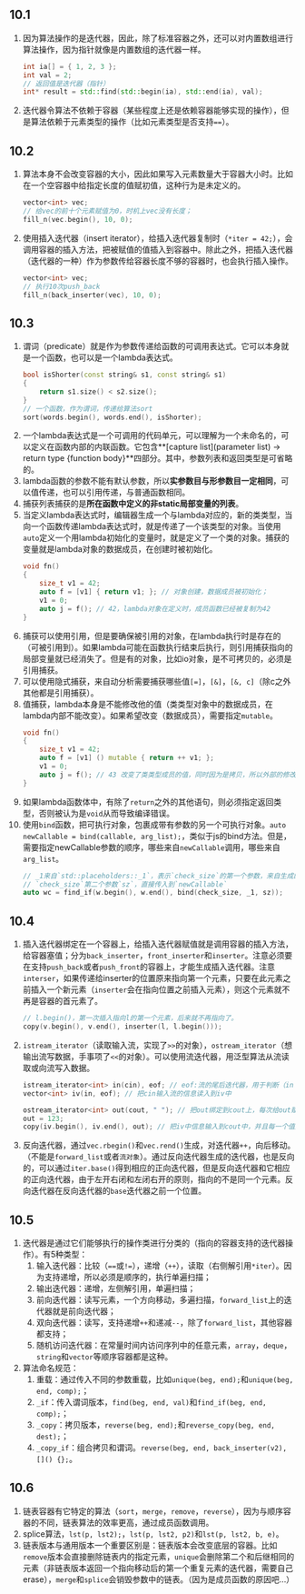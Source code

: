 ## 10.1
1. 因为算法操作的是迭代器，因此，除了标准容器之外，还可以对内置数组进行算法操作，因为指针就像是内置数组的迭代器一样。
    ```cpp
    int ia[] = { 1, 2, 3 };
    int val = 2;
    // 返回值是迭代器（指针）
    int* result = std::find(std::begin(ia), std::end(ia), val);
    ```
2. 迭代器令算法不依赖于容器（某些程度上还是依赖容器能够实现的操作），但是算法依赖于元素类型的操作（比如元素类型是否支持`==`）。

## 10.2
1. 算法本身不会改变容器的大小，因此如果写入元素数量大于容器大小时。比如在一个空容器中给指定长度的值赋初值，这种行为是未定义的。
    ```cpp
    vector<int> vec;
    // 给vec的前十个元素赋值为0，时机上vec没有长度；
    fill_n(vec.begin(), 10, 0);
    ```
2. 使用插入迭代器（insert iterator），给插入迭代器复制时（`*iter = 42;`），会调用容器的插入方法，把被赋值的值插入到容器中。除此之外，把插入迭代器（迭代器的一种）作为参数传给容器长度不够的容器时，也会执行插入操作。
    ```cpp
    vector<int> vec;
    // 执行10次push_back
    fill_n(back_inserter(vec), 10, 0);
    ```
## 10.3
1. 谓词（predicate）就是作为参数传递给函数的可调用表达式。它可以本身就是一个函数，也可以是一个lambda表达式。
    ```cpp
    bool isShorter(const string& s1, const string& s1)
    {
        return s1.size() < s2.size();
    }
    // 一个函数，作为谓词，传递给算法sort
    sort(words.begin(), words.end(), isShorter);
    ```
2. 一个lambda表达式是一个可调用的代码单元，可以理解为一个未命名的，可以定义在函数内部的内联函数。它包含**[capture list](parameter list) -> return type {function body}**四部分。其中，参数列表和返回类型是可省略的。
3. lambda函数的参数不能有默认参数，所以**实参数目与形参数目一定相同**，可以值传递，也可以引用传递，与普通函数相同。
4. 捕获列表捕获的是**所在函数中定义的非static局部变量的列表**。
5. 当定义lambda表达式时，编辑器生成一个与lambda对应的，新的类类型，当向一个函数传递lambda表达式时，就是传递了一个该类型的对象。当使用`auto`定义一个用lambda初始化的变量时，就是定义了一个类的对象。捕获的变量就是lambda对象的数据成员，在创建时被初始化。
    ```cpp
    void fn()
    {
        size_t v1 = 42;
        auto f = [v1] { return v1; }; // 对象创建，数据成员被初始化；
        v1 = 0;
        auto j = f(); // 42，lambda对象在定义时，成员函数已经被复制为42
    }
    ```
6. 捕获可以使用引用，但是要确保被引用的对象，在lambda执行时是存在的（可被引用到）。如果lambda可能在函数执行结束后执行，则引用捕获指向的局部变量就已经消失了。但是有的对象，比如io对象，是不可拷贝的，必须是引用捕获。
7. 可以使用隐式捕获，来自动分析需要捕获哪些值`[=]`，`[&]`，`[&, c]`（除c之外其他都是引用捕获）。
8. 值捕获，lambda本身是不能修改他的值（类类型对象中的数据成员，在lambda内部不能改变）。如果希望改变（数据成员），需要指定`mutable`。
    ```cpp
    void fn()
    {
        size_t v1 = 42;
        auto f = [v1] () mutable { return ++ v1; };
        v1 = 0;
        auto j = f(); // 43 改变了类类型成员的值，同时因为是拷贝，所以外部的修改不会影响内部的数据成员
    }
    ```
9. 如果lambda函数体中，有除了`return`之外的其他语句，则必须指定返回类型，否则被认为是`void`从而导致编译错误。
10. 使用`bind`函数，把可执行对象，包裹成带有参数的另一个可执行对象。`auto newCallable = bind(callable, arg_list);`，类似于js的bind方法。但是，需要指定newCallable参数的顺序，哪些来自`newCallable`调用，哪些来自`arg_list`。
    ```cpp
    // _1来自`std::placeholders::_1`，表示`check_size`的第一个参数，来自生成的newCallable的第一个参数，
    // `check_size`第二个参数`sz`，直接传入到`newCallable`
    auto wc = find_if(w.begin(), w.end(), bind(check_size, _1, sz));
    ```

## 10.4
1. 插入迭代器绑定在一个容器上，给插入迭代器赋值就是调用容器的插入方法，给容器塞值；分为`back_inserter`，`front_inserter`和`inserter`。注意必须要在支持`push_back`或者`push_front`的容器上，才能生成插入迭代器。注意`interser`，如果传递给inserter的位置原来指向第一个元素，只要在此元素之前插入一个新元素（`inserter`会在指向位置之前插入元素），则这个元素就不再是容器的首元素了。
    ```cpp
    // l.begin()，第一次插入指向l的第一个元素，后来就不再指向了。
    copy(v.begin(), v.end(), inserter(l, l.begin()));
    ```
2. `istream_iterator`（读取输入流，实现了`>>`的对象），`ostream_iterator`（想输出流写数据，手事项了`<<`的对象）。可以使用流迭代器，用泛型算法从流读取或向流写入数据。
    ```cpp
    istream_iterator<int> in(cin), eof; // eof:流的尾后迭代器，用于判断（in == eof），in: 被绑定在`cin`上。
    vector<int> iv(in, eof); // 把cin输入流的信息读入到iv中

    ostream_iterator<int> out(cout, " "); // 把out绑定到cout上，每次给out赋值，就是往cout中输出值，并且后边加一个空格。
    out = 123;
    copy(iv.begin(), iv.end(), out); // 把iv中信息输入到cout中，并且每一个值后都有一个空格
    ```
3. 反向迭代器，通过`vec.rbegin()`和`vec.rend()`生成，对迭代器`++`，向后移动。（不能是`forward_list`或者`流对象`）。通过反向迭代器生成的迭代器，也是反向的，可以通过`iter.base()`得到相应的正向迭代器，但是反向迭代器和它相应的正向迭代器，由于左开右闭和左闭右开的原则，指向的不是同一个元素。反向迭代器在反向迭代器的`base`迭代器之前一个位置。

## 10.5
1. 迭代器是通过它们能够执行的操作类进行分类的（指向的容器支持的迭代器操作）。有5种类型：
   1. 输入迭代器：比较（`==`或`!=`），递增（`++`），读取（右侧解引用`*iter`）。因为支持递增，所以必须是顺序的，执行单遍扫描；
   2. 输出迭代器：递增，左侧解引用，单遍扫描；
   3. 前向迭代器：读写元素，一个方向移动，多遍扫描，`forward_list`上的迭代器就是前向迭代器；
   4. 双向迭代器：读写，支持递增`++`和递减`--`，除了`forward_list`，其他容器都支持；
   5. 随机访问迭代器：在常量时间内访问序列中的任意元素，`array`，`deque`，`string`和`vector`等顺序容器都是这种。
2. 算法命名规范：
   1. 重载：通过传入不同的参数重载，比如`unique(beg, end);`和`unique(beg, end, comp);`；
   2. `_if`：传入谓词版本，`find(beg, end, val)`和`find_if(beg, end, comp);`；
   3. `_copy`：拷贝版本，`reverse(beg, end);`和`reverse_copy(beg, end, dest);`；
   4. `_copy_if`：组合拷贝和谓词。`reverse(beg, end, back_inserter(v2), []() {};`。

## 10.6 
1. 链表容器有它特定的算法（`sort`，`merge`，`remove`，`reverse`），因为与顺序容器的不同，链表算法的效率更高，通过成员函数调用。
2. splice算法，`lst(p, lst2);`，`lst(p, lst2, p2)`和`lst(p, lst2, b, e)`。
3. 链表版本与通用版本一个重要区别是：链表版本会改变底层的容器。比如`remove`版本会直接删除链表内的指定元素，`unique`会删除第二个和后继相同的元素（非链表版本返回一个指向移动后的第一个重复元素的迭代器，需要自己erase），`merge`和`splice`会销毁参数中的链表。（因为是成员函数的原因吧…）
